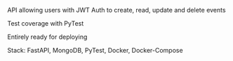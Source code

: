 API allowing users with JWT Auth to create, read, update and delete events

Test coverage with PyTest

Entirely ready for deploying

Stack: FastAPI, MongoDB, PyTest, Docker, Docker-Compose
